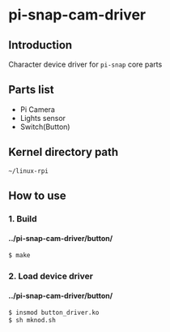 # pi-snap-cam-driver

## Introduction

Character device driver for `pi-snap` core parts 

## Parts list

- Pi Camera
- Lights sensor
- Switch(Button)

## Kernel directory path

```
~/linux-rpi
```

## How to use

### 1. Build

#### ../pi-snap-cam-driver/button/

```bash
$ make
```

### 2. Load device driver

#### ../pi-snap-cam-driver/button/

```bash
$ insmod button_driver.ko
$ sh mknod.sh
```
